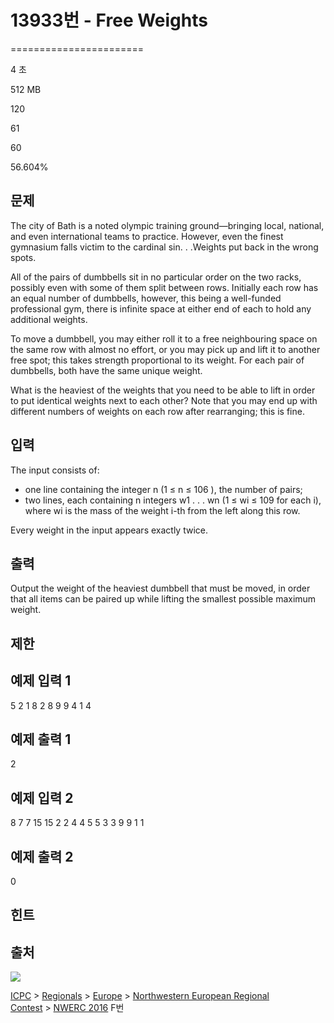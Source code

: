 # 13933번 - Free Weights


=======================

4 초

512 MB

120

61

60

56.604%

문제
--

The city of Bath is a noted olympic training ground—bringing local, national, and even international teams to practice. However, even the finest gymnasium falls victim to the cardinal sin. . .Weights put back in the wrong spots.

All of the pairs of dumbbells sit in no particular order on the two racks, possibly even with some of them split between rows. Initially each row has an equal number of dumbbells, however, this being a well-funded professional gym, there is infinite space at either end of each to hold any additional weights.

To move a dumbbell, you may either roll it to a free neighbouring space on the same row with almost no effort, or you may pick up and lift it to another free spot; this takes strength proportional to its weight. For each pair of dumbbells, both have the same unique weight.

What is the heaviest of the weights that you need to be able to lift in order to put identical weights next to each other? Note that you may end up with different numbers of weights on each row after rearranging; this is fine.

입력
--

The input consists of:

*   one line containing the integer n (1 ≤ n ≤ 106 ), the number of pairs;
*   two lines, each containing n integers w1 . . . wn (1 ≤ wi ≤ 109 for each i), where wi is the mass of the weight i-th from the left along this row.

Every weight in the input appears exactly twice.

출력
--

Output the weight of the heaviest dumbbell that must be moved, in order that all items can be paired up while lifting the smallest possible maximum weight.

제한
--

예제 입력 1
-------

5
2 1 8 2 8
9 9 4 1 4

예제 출력 1
-------

2

예제 입력 2
-------

8
7 7 15 15 2 2 4 4
5 5 3 3 9 9 1 1

예제 출력 2
-------

0

힌트
--

출처
--

[![](https://licensebuttons.net/l/by-sa/3.0/88x31.png)](https://creativecommons.org/licenses/by-sa/3.0/)

[ICPC](/category/1) > [Regionals](/category/7) > [Europe](/category/10) > [Northwestern European Regional Contest](/category/15) > [NWERC 2016](/category/detail/1578) F번